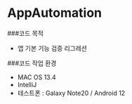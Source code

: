 # AppAutomation

###코드 목적
- 앱 기본 기능 검증 리그레션

###코드 작업 환경
- MAC OS 13.4
- IntelliJ
- 테스트폰 : Galaxy Note20 / Android 12
